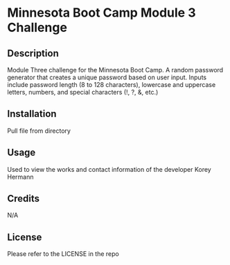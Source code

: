 # Minnesota Boot Camp Module 3 Challenge

## Description

Module Three challenge for the Minnesota Boot Camp. A random password generator that creates a unique password based on user input. Inputs include password length (8 to 128 characters), lowercase and uppercase letters, numbers, and special characters (!, ?, &, etc.)

## Installation

Pull file from directory

## Usage

Used to view the works and contact information of the developer Korey Hermann

## Credits

N/A

## License

Please refer to the LICENSE in the repo
